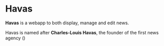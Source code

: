 # Havas

**Havas** is a webapp to both display, manage and edit news.

Havas is named after **Charles-Louis Havas**, the founder of the first news agency ()
